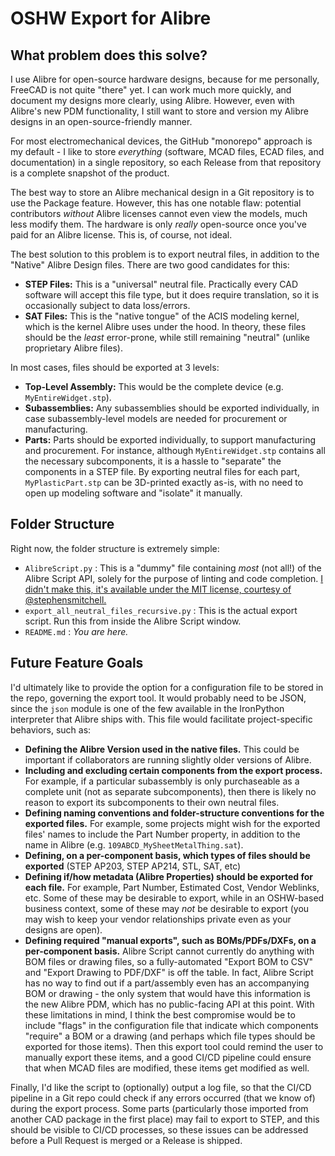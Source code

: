 # OSHW Export for Alibre

## What problem does this solve?

I use Alibre for open-source hardware designs, because for me personally, FreeCAD is not quite "there" yet. I can work much more quickly, and document my designs more clearly, using Alibre. However, even with Alibre's new PDM functionality, I still want to store and version my Alibre designs in an open-source-friendly manner.

For most electromechanical devices, the GitHub "monorepo" approach is my default - I like to store _everything_ (software, MCAD files, ECAD files, and documentation) in a single repository, so each Release from that repository is a complete snapshot of the product.

The best way to store an Alibre mechanical design in a Git repository is to use the Package feature. However, this has one notable flaw: potential contributors _without_ Alibre licenses cannot even view the models, much less modify them. The hardware is only _really_ open-source once you've paid for an Alibre license. This is, of course, not ideal.

The best solution to this problem is to export neutral files, in addition to the "Native" Alibre Design files. There are two good candidates for this:
* **STEP Files:** This is a "universal" neutral file. Practically every CAD software will accept this file type, but it does require translation, so it is occasionally subject to data loss/errors.
* **SAT Files:** This is the "native tongue" of the ACIS modeling kernel, which is the kernel Alibre uses under the hood. In theory, these files should be the _least_ error-prone, while still remaining "neutral" (unlike proprietary Alibre files).

In most cases, files should be exported at 3 levels:
* **Top-Level Assembly:** This would be the complete device (e.g. ``MyEntireWidget.stp``).
* **Subassemblies:** Any subassemblies should be exported individually, in case subassembly-level models are needed for procurement or manufacturing.
* **Parts:** Parts should be exported individually, to support manufacturing and procurement. For instance, although ``MyEntireWidget.stp`` contains all the necessary subcomponents, it is a hassle to "separate" the components in a STEP file. By exporting neutral files for each part, ``MyPlasticPart.stp`` can be 3D-printed exactly as-is, with no need to open up modeling software and "isolate" it manually.

## Folder Structure

Right now, the folder structure is extremely simple:
* ``AlibreScript.py`` : This is a "dummy" file containing _most_ (not all!) of the Alibre Script API, solely for the purpose of linting and code completion. [I didn't make this, it's available under the MIT license, courtesy of @stephensmitchell.](https://github.com/stephensmitchell/alibre-script/tree/master/Alibre-Script-Stub-Files)
* ``export_all_neutral_files_recursive.py`` : This is the actual export script. Run this from inside the Alibre Script window.
* ``README.md`` : _You are here._

## Future Feature Goals

I'd ultimately like to provide the option for a configuration file to be stored in the repo, governing the export tool. It would probably need to be JSON, since the ``json`` module is one of the few available in the IronPython interpreter that Alibre ships with. This file would facilitate project-specific behaviors, such as:
* **Defining the Alibre Version used in the native files.** This could be important if collaborators are running slightly older versions of Alibre.
* **Including and excluding certain components from the export process.** For example, if a particular subassembly is only purchaseable as a complete unit (not as separate subcomponents), then there is likely no reason to export its subcomponents to their own neutral files.
* **Defining naming conventions and folder-structure conventions for the exported files.** For example, some projects might wish for the exported files' names to include the Part Number property, in addition to the name in Alibre (e.g. ``109ABCD_MySheetMetalThing.sat``).
* **Defining, on a per-component basis, which types of files should be exported** (STEP AP203, STEP AP214, STL, SAT, etc)
* **Defining if/how metadata (Alibre Properties) should be exported for each file.** For example, Part Number, Estimated Cost, Vendor Weblinks, etc. Some of these may be desirable to export, while in an OSHW-based business context, some of these may _not_ be desirable to export (you may wish to keep your vendor relationships private even as your designs are open).
* **Defining required "manual exports", such as BOMs/PDFs/DXFs, on a per-component basis.** Alibre Script cannot currently do anything with BOM files or drawing files, so a fully-automated "Export BOM to CSV" and "Export Drawing to PDF/DXF" is off the table. In fact, Alibre Script has no way to find out if a part/assembly even has an accompanying BOM or drawing - the only system that would have this information is the new Alibre PDM, which has no public-facing API at this point. With these limitations in mind, I think the best compromise would be to include "flags" in the configuration file that indicate which components "require" a BOM or a drawing (and perhaps which file types should be exported for those items). Then this export tool could remind the user to manually export these items, and a good CI/CD pipeline could ensure that when MCAD files are modified, these items get modified as well.

Finally, I'd like the script to (optionally) output a log file, so that the CI/CD pipeline in a Git repo could check if any errors occurred (that we know of) during the export process. Some parts (particularly those imported from another CAD package in the first place) may fail to export to STEP, and this should be visible to CI/CD processes, so these issues can be addressed before a Pull Request is merged or a Release is shipped.
